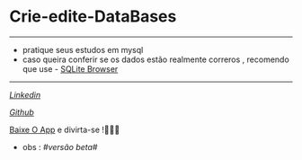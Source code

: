 # Crie-edite-DataBases
<hr>

* pratique seus estudos em mysql
* caso queira conferir se os dados estão realmente correros , recomendo que use - [SQLite Browser ](https://sql.digital/pt-br/sql-server/sql-server-downloads/SQL_Server.php)
<hr>

_[Linkedin](https://www.linkedin.com/in/paulo-c%C3%A9sar-a02b4b192/)_

_[Github](https://github.com/Paulocesar0073)_


[Baixe O App](https://github.com/PauloCesar0073/Crie_DataBases/blob/main/criarDataBase.exe) e divirta-se !👨🏼‍💻





* obs : _#versão beta#_
